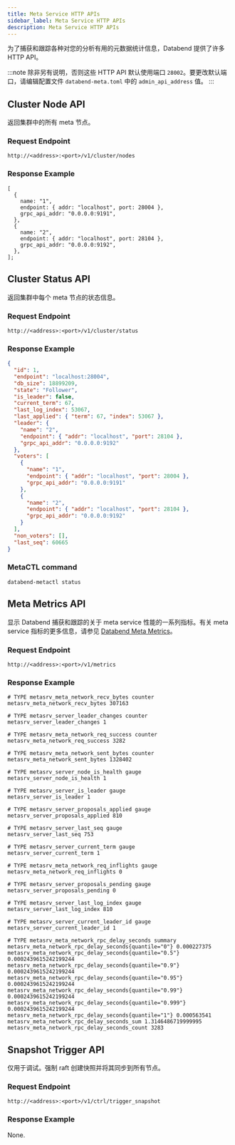 ```yaml
---
title: Meta Service HTTP APIs
sidebar_label: Meta Service HTTP APIs
description: Meta Service HTTP APIs
---
```


为了捕获和跟踪各种对您的分析有用的元数据统计信息，Databend 提供了许多 HTTP API。

:::note
除非另有说明，否则这些 HTTP API 默认使用端口 `28002`。要更改默认端口，请编辑配置文件 `databend-meta.toml` 中的 `admin_api_address` 值。
:::

## Cluster Node API

返回集群中的所有 meta 节点。

### Request Endpoint

`http://<address>:<port>/v1/cluster/nodes`

### Response Example

```
[
  {
    name: "1",
    endpoint: { addr: "localhost", port: 28004 },
    grpc_api_addr: "0.0.0.0:9191",
  },
  {
    name: "2",
    endpoint: { addr: "localhost", port: 28104 },
    grpc_api_addr: "0.0.0.0:9192",
  },
];
```

## Cluster Status API

返回集群中每个 meta 节点的状态信息。

### Request Endpoint

`http://<address>:<port>/v1/cluster/status`

### Response Example

```json
{
  "id": 1,
  "endpoint": "localhost:28004",
  "db_size": 18899209,
  "state": "Follower",
  "is_leader": false,
  "current_term": 67,
  "last_log_index": 53067,
  "last_applied": { "term": 67, "index": 53067 },
  "leader": {
    "name": "2",
    "endpoint": { "addr": "localhost", "port": 28104 },
    "grpc_api_addr": "0.0.0.0:9192"
  },
  "voters": [
    {
      "name": "1",
      "endpoint": { "addr": "localhost", "port": 28004 },
      "grpc_api_addr": "0.0.0.0:9191"
    },
    {
      "name": "2",
      "endpoint": { "addr": "localhost", "port": 28104 },
      "grpc_api_addr": "0.0.0.0:9192"
    }
  ],
  "non_voters": [],
  "last_seq": 60665
}
```

### MetaCTL command

```shell
databend-metactl status
```

## Meta Metrics API

显示 Databend 捕获和跟踪的关于 meta service 性能的一系列指标。有关 meta service 指标的更多信息，请参见 [Databend Meta Metrics](../../03-monitor/10-metasrv-metrics.md)。

### Request Endpoint

`http://<address>:<port>/v1/metrics`

### Response Example

```
# TYPE metasrv_meta_network_recv_bytes counter
metasrv_meta_network_recv_bytes 307163

# TYPE metasrv_server_leader_changes counter
metasrv_server_leader_changes 1

# TYPE metasrv_meta_network_req_success counter
metasrv_meta_network_req_success 3282

# TYPE metasrv_meta_network_sent_bytes counter
metasrv_meta_network_sent_bytes 1328402

# TYPE metasrv_server_node_is_health gauge
metasrv_server_node_is_health 1

# TYPE metasrv_server_is_leader gauge
metasrv_server_is_leader 1

# TYPE metasrv_server_proposals_applied gauge
metasrv_server_proposals_applied 810

# TYPE metasrv_server_last_seq gauge
metasrv_server_last_seq 753

# TYPE metasrv_server_current_term gauge
metasrv_server_current_term 1

# TYPE metasrv_meta_network_req_inflights gauge
metasrv_meta_network_req_inflights 0

# TYPE metasrv_server_proposals_pending gauge
metasrv_server_proposals_pending 0

# TYPE metasrv_server_last_log_index gauge
metasrv_server_last_log_index 810

# TYPE metasrv_server_current_leader_id gauge
metasrv_server_current_leader_id 1

# TYPE metasrv_meta_network_rpc_delay_seconds summary
metasrv_meta_network_rpc_delay_seconds{quantile="0"} 0.000227375
metasrv_meta_network_rpc_delay_seconds{quantile="0.5"} 0.0002439615242199244
metasrv_meta_network_rpc_delay_seconds{quantile="0.9"} 0.0002439615242199244
metasrv_meta_network_rpc_delay_seconds{quantile="0.95"} 0.0002439615242199244
metasrv_meta_network_rpc_delay_seconds{quantile="0.99"} 0.0002439615242199244
metasrv_meta_network_rpc_delay_seconds{quantile="0.999"} 0.0002439615242199244
metasrv_meta_network_rpc_delay_seconds{quantile="1"} 0.000563541
metasrv_meta_network_rpc_delay_seconds_sum 1.3146486719999995
metasrv_meta_network_rpc_delay_seconds_count 3283
```

## Snapshot Trigger API

仅用于调试。强制 raft 创建快照并将其同步到所有节点。

### Request Endpoint

`http://<address>:<port>/v1/ctrl/trigger_snapshot`

### Response Example

None.
